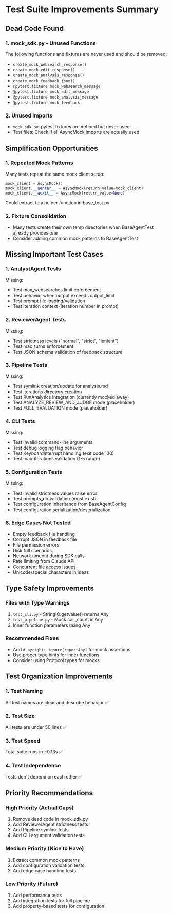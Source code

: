 # Test Suite Improvements Summary

## Dead Code Found

### 1. mock_sdk.py - Unused Functions

The following functions and fixtures are never used and should be removed:

- `create_mock_websearch_response()`
- `create_mock_edit_response()`
- `create_mock_analysis_response()`
- `create_mock_feedback_json()`
- `@pytest.fixture mock_websearch_message`
- `@pytest.fixture mock_edit_message`
- `@pytest.fixture mock_analysis_message`
- `@pytest.fixture mock_feedback`

### 2. Unused Imports

- `mock_sdk.py`: pytest fixtures are defined but never used
- Test files: Check if all AsyncMock imports are actually used

## Simplification Opportunities

### 1. Repeated Mock Patterns

Many tests repeat the same mock client setup:

```python
mock_client = AsyncMock()
mock_client.__aenter__ = AsyncMock(return_value=mock_client)
mock_client.__aexit__ = AsyncMock(return_value=None)
```

Could extract to a helper function in base_test.py

### 2. Fixture Consolidation

- Many tests create their own temp directories when BaseAgentTest already provides one
- Consider adding common mock patterns to BaseAgentTest

## Missing Important Test Cases

### 1. AnalystAgent Tests

Missing:

- Test max_websearches limit enforcement
- Test behavior when output exceeds output_limit
- Test prompt file loading/validation
- Test iteration context (iteration number in prompt)

### 2. ReviewerAgent Tests  

Missing:

- Test strictness levels ("normal", "strict", "lenient")
- Test max_turns enforcement
- Test JSON schema validation of feedback structure

### 3. Pipeline Tests

Missing:

- Test symlink creation/update for analysis.md
- Test iterations directory creation
- Test RunAnalytics integration (currently mocked away)
- Test ANALYZE_REVIEW_AND_JUDGE mode (placeholder)
- Test FULL_EVALUATION mode (placeholder)

### 4. CLI Tests

Missing:

- Test invalid command-line arguments
- Test debug logging flag behavior
- Test KeyboardInterrupt handling (exit code 130)
- Test max-iterations validation (1-5 range)

### 5. Configuration Tests

Missing:

- Test invalid strictness values raise error
- Test prompts_dir validation (must exist)
- Test configuration inheritance from BaseAgentConfig
- Test configuration serialization/deserialization

### 6. Edge Cases Not Tested

- Empty feedback file handling
- Corrupt JSON in feedback file
- File permission errors
- Disk full scenarios
- Network timeout during SDK calls
- Rate limiting from Claude API
- Concurrent file access issues
- Unicode/special characters in ideas

## Type Safety Improvements

### Files with Type Warnings

1. `test_cli.py` - StringIO.getvalue() returns Any
2. `test_pipeline.py` - Mock call_count is Any
3. Inner function parameters using Any

### Recommended Fixes

- Add `# pyright: ignore[reportAny]` for mock assertions
- Use proper type hints for inner functions
- Consider using Protocol types for mocks

## Test Organization Improvements

### 1. Test Naming

All test names are clear and describe behavior ✅

### 2. Test Size  

All tests are under 50 lines ✅

### 3. Test Speed

Total suite runs in ~0.13s ✅

### 4. Test Independence

Tests don't depend on each other ✅

## Priority Recommendations

### High Priority (Actual Gaps)

1. Remove dead code in mock_sdk.py
2. Add ReviewerAgent strictness tests
3. Add Pipeline symlink tests
4. Add CLI argument validation tests

### Medium Priority (Nice to Have)

1. Extract common mock patterns
2. Add configuration validation tests
3. Add edge case handling tests

### Low Priority (Future)

1. Add performance tests
2. Add integration tests for full pipeline
3. Add property-based tests for configuration
